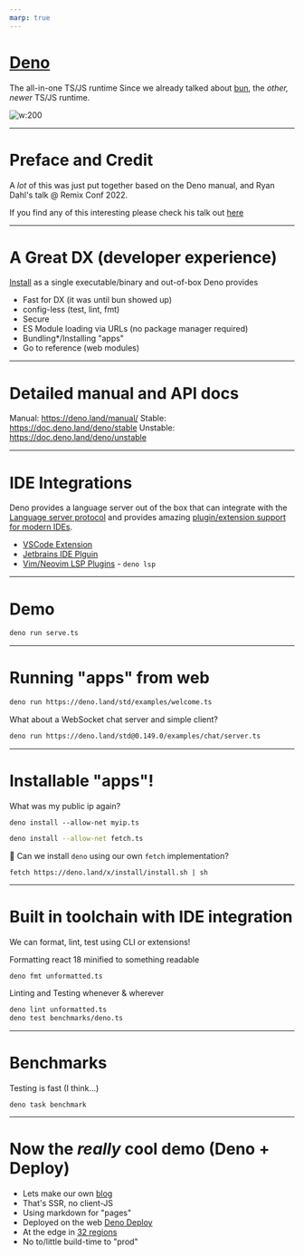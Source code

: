 ```yaml
---
marp: true
---
```

# [Deno](https://deno.land/)

The all-in-one TS/JS runtime
Since we already talked about [bun](https://bun.sh/), the *other, newer* TS/JS runtime.

![w:200](https://upload.wikimedia.org/wikipedia/commons/8/84/Deno.svg)


---

# Preface and Credit

A *lot* of this was just put together based on the Deno manual, and Ryan Dahl's talk @ Remix Conf 2022.

If you find any of this interesting please check his talk out [here](https://youtu.be/3NR9Spj0DmQ)

---

# A Great DX (developer experience)  

<!-- _footer: bundling not meant for web ATM, recommends ESBuild for shipping browser JS -->

[Install](#install) as a single executable/binary and out-of-box Deno provides

- Fast for DX (it was until bun showed up)
- config-less (test, lint, fmt)
- Secure
- ES Module loading via URLs (no package manager required)
- Bundling*/Installing "apps"
- Go to reference (web modules)

--- 

# Detailed manual and API docs

Manual: https://deno.land/manual/
Stable: https://doc.deno.land/deno/stable
Unstable: https://doc.deno.land/deno/unstable

---

# IDE Integrations

Deno provides a language server out of the box that can integrate with the [Language server protocol](https://langserver.org/) and provides amazing [plugin/extension support for modern IDEs](https://deno.land/manual/getting_started/setup_your_environment#using-an-editoride).

- [VSCode Extension](https://marketplace.visualstudio.com/items?itemName=denoland.vscode-deno)
- [Jetbrains IDE Plguin](https://plugins.jetbrains.com/plugin/14382-deno)
- [Vim/Neovim LSP Plugins](https://github.com/prabirshrestha/vim-lsp) - `deno lsp`

---

# Demo

```sh
deno run serve.ts
```
 

---

# Running "apps" from web

```sh
deno run https://deno.land/std/examples/welcome.ts
```

What about a WebSocket chat server and simple client?

```sh
deno run https://deno.land/std@0.149.0/examples/chat/server.ts
```

---

# Installable "apps"!


What was my public ip again?
```
deno install --allow-net myip.ts
```

```sh
deno install --allow-net fetch.ts
```

🤔 Can we install `deno` using our own `fetch` implementation?

```
fetch https://deno.land/x/install/install.sh | sh
```

---

# Built in toolchain with IDE integration

We can format, lint, test using CLI or extensions!

Formatting react 18 minified to something readable

```sh
deno fmt unformatted.ts
```

Linting and Testing whenever & wherever

```sh
deno lint unformatted.ts
deno test benchmarks/deno.ts
```

---

# Benchmarks

Testing is fast (I think...)

```
deno task benchmark
```

---

# Now the *really* cool demo (Deno + Deploy)

* Lets make our own [blog](https://deno.land/x/blog@0.3.3)
* That's SSR, no client-JS
* Using markdown for "pages"
* Deployed on the web [Deno Deploy](https://deno.com/deploy)
* At the edge in [32 regions](https://deno.com/deploy/docs/regions)
* No to/little build-time to "prod"

<!-- This shouldn't take long... -->
